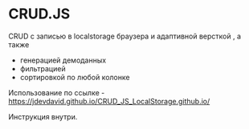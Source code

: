 # CRUD.JS

CRUD c записью в localstorage браузера и адаптивной версткой , а также
- генерацией демоданных
- фильтрацией
- сортировкой по любой колонке

Использование по ссылке - https://jdevdavid.github.io/CRUD_JS_LocalStorage.github.io/

Инструкция внутри.
